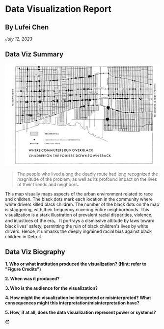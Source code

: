 # Data Visualization Report
## By Lufei Chen
*July 12, 2023*

## Data Viz Summary
![Data Visualization](./images/1.png)
> The people who lived along the deadly route had long recognized the magnitude of the problem, as well as its profound impact on the lives of their friends and neighbors.

This map visually maps aspects of the urban environment related to race and children. The black dots mark each location in the community where white drivers killed black children. The number of the black dots on the map is staggering, with their frequency covering entire neighborhoods.
This visualization is a stark illustration of prevalent racial disparities, violence, and injustices of the era。 It portrays a dismissive attitude by laws toward black lives' safety, permitting the ruin of black children's lives by white drivers. Hence, it unmasks the deeply ingrained racial bias against black children in Detroit.

## Data Viz Biography
**1. Who or what institution produced the visualization? (Hint: refer to "Figure Credits")** <br>

**2. When was it produced?** <br>

**3. Who is the audience for the visualization?** <br>

**4. How might the visualization be interpreted or misinterpreted? What consequences might this interpretation/misinterpretation have?** <br>

**5. How, if at all, does the data visualization represent power or systems?** <br>

😈
